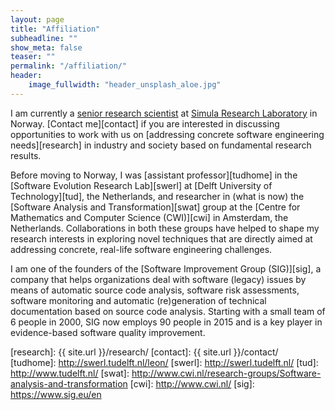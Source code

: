 ```yaml
---
layout: page
title: "Affiliation"
subheadline: ""
show_meta: false
teaser: ""
permalink: "/affiliation/"
header:
    image_fullwidth: "header_unsplash_aloe.jpg"
---
```


I am currently a [senior research scientist][simhome] at [Simula Research Laboratory][simula] in Norway. [Contact me][contact] if you are interested in discussing opportunities to work with us on [addressing concrete software engineering needs][research] in industry and society based on fundamental research results.

Before moving to Norway, I was [assistant professor][tudhome] in the [Software Evolution Research Lab][swerl] at [Delft University of Technology][tud], the Netherlands, and researcher in (what is now) the [Software Analysis and Transformation][swat] group at the [Centre for Mathematics and Computer Science (CWI)][cwi] in Amsterdam, the Netherlands. Collaborations in both these groups have helped to shape my research interests in exploring novel techniques that are directly aimed at addressing concrete, real-life software engineering challenges. 

I am one of the founders of the [Software Improvement Group (SIG)][sig], a company that helps organizations deal with software (legacy) issues by means of automatic source code analysis, software risk assessments, software monitoring and automatic (re)generation of technical documentation based on source code analysis. Starting with a small team of 6 people in 2000, SIG now employs 90 people in 2015 and is a key player in evidence-based software quality improvement.


[simhome]: http://www.simula.no/people/leon
[simula]: http://www.simula.no/
[research]: {{ site.url }}/research/
[contact]: {{ site.url }}/contact/
[tudhome]: http://swerl.tudelft.nl/leon/
[swerl]: http://swerl.tudelft.nl/
[tud]: http://www.tudelft.nl/
[swat]: http://www.cwi.nl/research-groups/Software-analysis-and-transformation
[cwi]: http://www.cwi.nl/
[sig]: https://www.sig.eu/en